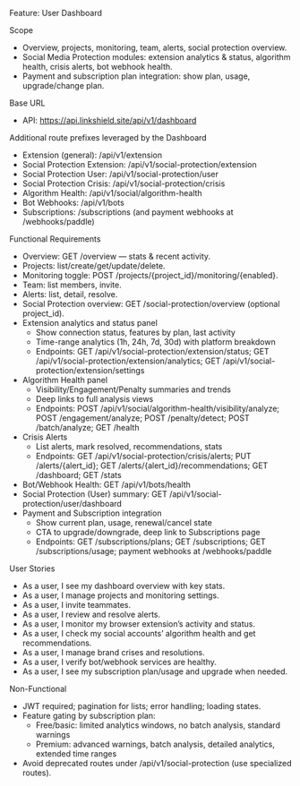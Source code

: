 Feature: User Dashboard

Scope
- Overview, projects, monitoring, team, alerts, social protection overview.
- Social Media Protection modules: extension analytics & status, algorithm health, crisis alerts, bot webhook health.
- Payment and subscription plan integration: show plan, usage, upgrade/change plan.

Base URL
- API: https://api.linkshield.site/api/v1/dashboard

Additional route prefixes leveraged by the Dashboard
- Extension (general): /api/v1/extension
- Social Protection Extension: /api/v1/social-protection/extension
- Social Protection User: /api/v1/social-protection/user
- Social Protection Crisis: /api/v1/social-protection/crisis
- Algorithm Health: /api/v1/social/algorithm-health
- Bot Webhooks: /api/v1/bots
- Subscriptions: /subscriptions (and payment webhooks at /webhooks/paddle)

Functional Requirements
- Overview: GET /overview — stats & recent activity.
- Projects: list/create/get/update/delete.
- Monitoring toggle: POST /projects/{project_id}/monitoring/{enabled}.
- Team: list members, invite.
- Alerts: list, detail, resolve.
- Social Protection overview: GET /social-protection/overview (optional project_id).
- Extension analytics and status panel
  - Show connection status, features by plan, last activity
  - Time-range analytics (1h, 24h, 7d, 30d) with platform breakdown
  - Endpoints: GET /api/v1/social-protection/extension/status; GET /api/v1/social-protection/extension/analytics; GET /api/v1/social-protection/extension/settings
- Algorithm Health panel
  - Visibility/Engagement/Penalty summaries and trends
  - Deep links to full analysis views
  - Endpoints: POST /api/v1/social/algorithm-health/visibility/analyze; POST /engagement/analyze; POST /penalty/detect; POST /batch/analyze; GET /health
- Crisis Alerts
  - List alerts, mark resolved, recommendations, stats
  - Endpoints: GET /api/v1/social-protection/crisis/alerts; PUT /alerts/{alert_id}; GET /alerts/{alert_id}/recommendations; GET /dashboard; GET /stats
- Bot/Webhook Health: GET /api/v1/bots/health
- Social Protection (User) summary: GET /api/v1/social-protection/user/dashboard
- Payment and Subscription integration
  - Show current plan, usage, renewal/cancel state
  - CTA to upgrade/downgrade, deep link to Subscriptions page
  - Endpoints: GET /subscriptions/plans; GET /subscriptions; GET /subscriptions/usage; payment webhooks at /webhooks/paddle

User Stories
- As a user, I see my dashboard overview with key stats.
- As a user, I manage projects and monitoring settings.
- As a user, I invite teammates.
- As a user, I review and resolve alerts.
- As a user, I monitor my browser extension’s activity and status.
- As a user, I check my social accounts’ algorithm health and get recommendations.
- As a user, I manage brand crises and resolutions.
- As a user, I verify bot/webhook services are healthy.
- As a user, I see my subscription plan/usage and upgrade when needed.

Non-Functional
- JWT required; pagination for lists; error handling; loading states.
- Feature gating by subscription plan:
  - Free/basic: limited analytics windows, no batch analysis, standard warnings
  - Premium: advanced warnings, batch analysis, detailed analytics, extended time ranges
- Avoid deprecated routes under /api/v1/social-protection (use specialized routes).